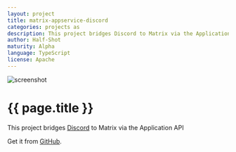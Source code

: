 ```yaml
---
layout: project
title: matrix-appservice-discord
categories: projects as
description: This project bridges Discord to Matrix via the Application Service API
author: Half-Shot
maturity: Alpha
language: TypeScript
license: Apache
---
```


![screenshot](/docs/projects/images/discord.png "{{ page.title }}")

# {{ page.title }}
This project bridges [Discord](https://discordapp.com) to Matrix via the Application API

Get it from [GitHub](https://github.com/Half-Shot/matrix-appservice-discord).
